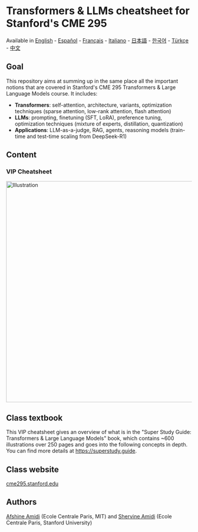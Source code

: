 # Transformers & LLMs cheatsheet for Stanford's CME 295
Available in [English](https://github.com/afshinea/stanford-cme-295-transformers-large-language-models/tree/main/en) - [Español](https://github.com/afshinea/stanford-cme-295-transformers-large-language-models/tree/main/es) - [Français](https://github.com/afshinea/stanford-cme-295-transformers-large-language-models/tree/main/fr) - [Italiano](https://github.com/afshinea/stanford-cme-295-transformers-large-language-models/tree/main/it) - [日本語](https://github.com/afshinea/stanford-cme-295-transformers-large-language-models/tree/main/ja) - [한국어](https://github.com/afshinea/stanford-cme-295-transformers-large-language-models/tree/main/ko) - [Türkçe](https://github.com/afshinea/stanford-cme-295-transformers-large-language-models/tree/main/tr) - [中文](https://github.com/afshinea/stanford-cme-295-transformers-large-language-models/tree/main/zh)

## Goal
This repository aims at summing up in the same place all the important notions that are covered in Stanford's CME 295 Transformers & Large Language Models course. It includes:
- **Transformers**: self-attention, architecture, variants, optimization techniques (sparse attention, low-rank attention, flash attention)
- **LLMs**: prompting, finetuning (SFT, LoRA), preference tuning, optimization techniques (mixture of experts, distillation, quantization)
- **Applications**: LLM-as-a-judge, RAG, agents, reasoning models (train-time and test-time scaling from DeepSeek-R1)

## Content
### VIP Cheatsheet
<a href="https://github.com/afshinea/stanford-cme-295-transformers-large-language-models/blob/main/en/cheatsheet-transformers-large-language-models.pdf"><img src="https://cme295.stanford.edu/cheatsheet-en.png" alt="Illustration" width="600px"/></a>

## Class textbook
This VIP cheatsheet gives an overview of what is in the "Super Study Guide: Transformers & Large Language Models" book, which contains ~600 illustrations over 250 pages and goes into the following concepts in depth. You can find more details at https://superstudy.guide.

## Class website
[cme295.stanford.edu](https://cme295.stanford.edu/)

## Authors
[Afshine Amidi](https://www.linkedin.com/in/afshineamidi/) (Ecole Centrale Paris, MIT) and [Shervine Amidi](https://www.linkedin.com/in/shervineamidi/) (Ecole Centrale Paris, Stanford University)
